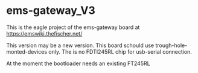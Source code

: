 # ems-gateway_V3

This is the eagle project of the ems-gateway board at https://emswiki.thefischer.net/

This version may be a new version. This board schould use trough-hole-monted-devices only.
The is no FDTI245RL chip for usb-serial connection.

At the moment the bootloader needs an existing FT245RL
